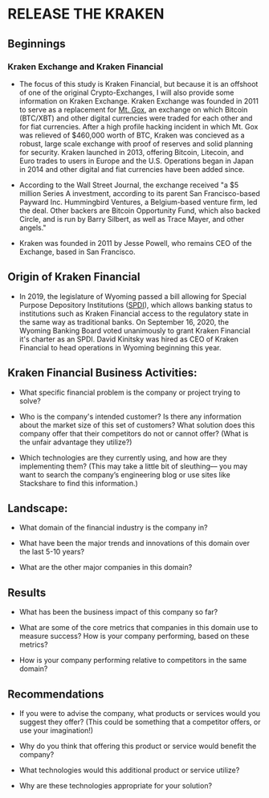 # RELEASE THE KRAKEN

## Beginnings

  ### Kraken Exchange and Kraken Financial

* The focus of this study is Kraken Financial, but because it is an offshoot of one of the original Crypto-Exchanges, I will also provide some information on Kraken Exchange.  Kraken Exchange was founded in 2011 to serve as a replacement for [Mt. Gox](https://en.wikipedia.org/wiki/Mt._Gox), an exchange on which Bitcoin (BTC/XBT) and other digital currencies were traded for each other and for fiat currencies.  After a high profile hacking incident in which Mt. Gox was relieved of $460,000 worth of BTC, Kraken was concieved as a robust, large scale exchange with proof of reserves and solid planning for security.  Kraken launched in 2013, offering Bitcoin, Litecoin, and Euro trades to users in Europe and the U.S.  Operations began in Japan in 2014 and other digital and fiat currencies have been added since.

* According to the Wall Street Journal, the exchange received "a $5 million Series A investment, according to its parent San Francisco-based Payward Inc. Hummingbird Ventures, a Belgium-based venture firm, led the deal. Other backers are Bitcoin Opportunity Fund, which also backed Circle, and is run by Barry Silbert, as well as Trace Mayer, and other angels."
  
* Kraken was founded in 2011 by Jesse Powell, who remains CEO of the Exchange, based in San Francisco.  

## Origin of Kraken Financial 

* In 2019, the legislature of Wyoming passed a bill allowing for Special Purpose Depository Institutions ([SPDI](http://wyomingbankingdivision.wyo.gov/home/areas-of-regulation/laws-and-regulation/special-purpose-depository-institution)), which allows banking status to institutions such as Kraken Financial access to the regulatory state in the same way as traditional banks.  On September 16, 2020, the Wyoming Banking Board voted unanimously to grant Kraken Financial it's charter as an SPDI.  David Kinitsky was hired as CEO of Kraken Financial to head operations in Wyoming beginning this year.
  

## Kraken Financial Business Activities:

* What specific financial problem is the company or project trying to solve?

* Who is the company's intended customer?  Is there any information about the market size of this set of customers?
What solution does this company offer that their competitors do not or cannot offer? (What is the unfair advantage they utilize?)

* Which technologies are they currently using, and how are they implementing them? (This may take a little bit of sleuthing–– you may want to search the company’s engineering blog or use sites like Stackshare to find this information.)


## Landscape:

* What domain of the financial industry is the company in?

* What have been the major trends and innovations of this domain over the last 5-10 years?

* What are the other major companies in this domain?


## Results

* What has been the business impact of this company so far?

* What are some of the core metrics that companies in this domain use to measure success? How is your company performing, based on these metrics?

* How is your company performing relative to competitors in the same domain?


## Recommendations

* If you were to advise the company, what products or services would you suggest they offer? (This could be something that a competitor offers, or use your imagination!)

* Why do you think that offering this product or service would benefit the company?

* What technologies would this additional product or service utilize?

* Why are these technologies appropriate for your solution?
